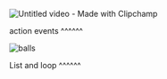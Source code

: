 ![Untitled video - Made with Clipchamp](https://github.com/user-attachments/assets/b7b97168-8d84-4fc0-a9d9-3bfce6dd7132)

action events ^^^^^^


![balls](https://github.com/user-attachments/assets/39de65b3-ef2a-4bb1-a335-1eecbc9cab18)

List and loop ^^^^^^
